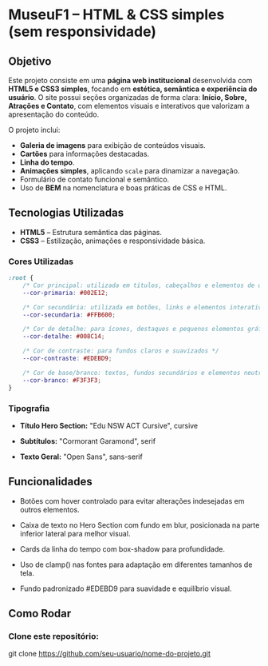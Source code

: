 # MuseuF1 – HTML & CSS simples (sem responsividade)

## Objetivo
Este projeto consiste em uma **página web institucional** desenvolvida com **HTML5 e CSS3 simples**, focando em **estética, semântica e experiência do usuário**. O site possui seções organizadas de forma clara: **Início, Sobre, Atrações e Contato**, com elementos visuais e interativos que valorizam a apresentação do conteúdo.

O projeto inclui:
- **Galeria de imagens** para exibição de conteúdos visuais.
- **Cartões** para informações destacadas.
- **Linha do tempo**.
- **Animações simples**, aplicando `scale` para dinamizar a navegação.
- Formulário de contato funcional e semântico.
- Uso de **BEM** na nomenclatura e boas práticas de CSS e HTML.

## Tecnologias Utilizadas
- **HTML5** – Estrutura semântica das páginas.
- **CSS3** – Estilização, animações e responsividade básica.

### Cores Utilizadas
```css
:root {
    /* Cor principal: utilizada em títulos, cabeçalhos e elementos de destaque */
    --cor-primaria: #002E12;

    /* Cor secundária: utilizada em botões, links e elementos interativos */
    --cor-secundaria: #FFB600;

    /* Cor de detalhe: para ícones, destaques e pequenos elementos gráficos */
    --cor-detalhe: #008C14;

    /* Cor de contraste: para fundos claros e suavizados */
    --cor-contraste: #EDEBD9;

    /* Cor de base/branco: textos, fundos secundários e elementos neutros */
    --cor-branco: #F3F3F3;
}
```
### Tipografia

- **Título Hero Section:** "Edu NSW ACT Cursive", cursive

- **Subtítulos:** "Cormorant Garamond", serif

- **Texto Geral:** "Open Sans", sans-serif

## Funcionalidades

- Botões com hover controlado para evitar alterações indesejadas em outros elementos.

- Caixa de texto no Hero Section com fundo em blur, posicionada na parte inferior lateral para melhor visual.

- Cards da linha do tempo com box-shadow para profundidade.

- Uso de clamp() nas fontes para adaptação em diferentes tamanhos de tela.

- Fundo padronizado #EDEBD9 para suavidade e equilíbrio visual.

## Como Rodar

### Clone este repositório:

git clone https://github.com/seu-usuario/nome-do-projeto.git
